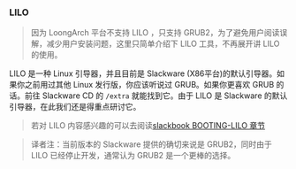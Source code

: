 ### LILO

> 因为 LoongArch 平台不支持 LILO ，只支持 GRUB2，为了避免用户阅读误解，减少用户安装问题，这里只简单介绍下 LILO 工具，不再展开讲 LILO 的使用。

LILO 是一种 Linux 引导器，并且目前是 Slackware (X86平台)的默认引导器。如果你之前用过其他 Linux 发行版，你应该听说过 GRUB。如果你更喜欢 GRUB 的话。前往 Slackware CD 的 `/extra` 就能找到它。由于 LILO 是 Slackware 的默认引导器，在此我们还是得重点研讨它。

> 若对 LILO 内容感兴趣的可以去阅读[slackbook BOOTING-LILO 章节](http://slackbook.org/html/booting.html#BOOTING-LILO)

> 译者注：当前版本的 Slackware 提供的确切来说是 GRUB2，同时由于 LILO 已经停止开发，通常认为 GRUB2 是一个更棒的选择。
